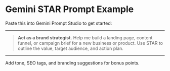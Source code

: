 # Gemini STAR Prompt Example

Paste this into Gemini Prompt Studio to get started:

---

> **Act as a brand strategist.** Help me build a landing page, content funnel, or campaign brief for a new business or product. Use STAR to outline the value, target audience, and action plan.

---

Add tone, SEO tags, and branding suggestions for bonus points.
